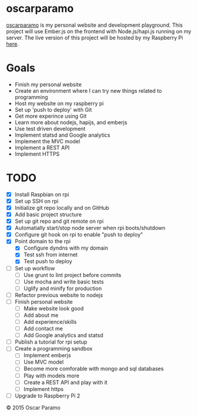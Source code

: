 # oscarparamo
[oscarparamo](http://www.oscarparamo.com) is my personal website and development playground. This project will use Ember.js on the frontend with Node.js/hapi.js running on my server. The live version of this project will be hosted by my Raspberry Pi [here](http://www.oscarparamo.com).

# Goals
- Finish my personal website
- Create an environment where I can try new things related to programming
- Host my website on my raspberry pi
- Set up 'push to deploy' with Git
- Get more experince using Git
- Learn more about nodejs, hapijs, and emberjs
- Use test driven development
- Implement statsd and Google analytics
- Implement the MVC model
- Implement a REST API
- Implement HTTPS

# TODO
- [x] Install Raspbian on rpi
- [x] Set up SSH on rpi
- [x] Initialize git repo locally and on GitHub
- [x] Add basic project structure
- [x] Set up git repo and git remote on rpi
- [x] Automatially start/stop node server when rpi boots/shutdown
- [x] Configure git hook on rpi to enable "push to deploy"
- [x] Point domain to the rpi
    - [x] Configure dyndns with my domain
    - [x] Test ssh from internet
    - [x] Test push to deploy
- [ ] Set up workflow
    - [ ] Use grunt to lint project before commits
    - [ ] Use mocha and write basic tests
    - [ ] Uglify and minify for production
- [ ] Refactor previous website to nodejs
- [ ] Finish personal website
    - [ ] Make website look good
    - [ ] Add about me
    - [ ] Add experience/skills
    - [ ] Add contact me
    - [ ] Add Google analytics and statsd
- [ ] Publish a tutorial for rpi setup
- [ ] Create a programming sandbox
    - [ ] Implement emberjs
    - [ ] Use MVC model
    - [ ] Become more comforable with mongo and sql databases
    - [ ] Play with models more
    - [ ] Create a REST API and play with it
    - [ ] Implement https
- [ ] Upgrade to Raspberry Pi 2

© 2015 Oscar Paramo

